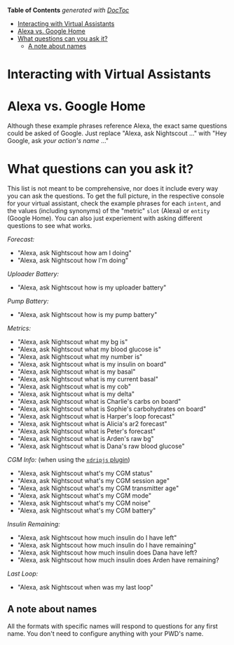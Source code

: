 <!-- START doctoc generated TOC please keep comment here to allow auto update -->
<!-- DON'T EDIT THIS SECTION, INSTEAD RE-RUN doctoc TO UPDATE -->
**Table of Contents**  *generated with [DocToc](https://github.com/thlorenz/doctoc)*

- [Interacting with Virtual Assistants](#interacting-with-virtual-assistants)
- [Alexa vs. Google Home](#alexa-vs-google-home)
- [What questions can you ask it?](#what-questions-can-you-ask-it)
  - [A note about names](#a-note-about-names)

<!-- END doctoc generated TOC please keep comment here to allow auto update -->

Interacting with Virtual Assistants
===================================

# Alexa vs. Google Home

Although these example phrases reference Alexa, the exact same questions could be asked of Google.
Just replace "Alexa, ask Nightscout ..." with "Hey Google, ask *your action's name* ..."

# What questions can you ask it?

This list is not meant to be comprehensive, nor does it include every way you can ask the questions. To get the full picture, in the respective console for your virtual assistant, check the example phrases for each `intent`, and the values (including synonyms) of the "metric" `slot` (Alexa) or `entity` (Google Home). You can also just experiement with asking different questions to see what works.

*Forecast:*

- "Alexa, ask Nightscout how am I doing"
- "Alexa, ask Nightscout how I'm doing"

*Uploader Battery:*

- "Alexa, ask Nightscout how is my uploader battery"

*Pump Battery:*

- "Alexa, ask Nightscout how is my pump battery"

*Metrics:*

- "Alexa, ask Nightscout what my bg is"
- "Alexa, ask Nightscout what my blood glucose is"
- "Alexa, ask Nightscout what my number is"
- "Alexa, ask Nightscout what is my insulin on board"
- "Alexa, ask Nightscout what is my basal"
- "Alexa, ask Nightscout what is my current basal"
- "Alexa, ask Nightscout what is my cob"
- "Alexa, ask Nightscout what is my delta"
- "Alexa, ask Nightscout what is Charlie's carbs on board"
- "Alexa, ask Nightscout what is Sophie's carbohydrates on board"
- "Alexa, ask Nightscout what is Harper's loop forecast"
- "Alexa, ask Nightscout what is Alicia's ar2 forecast"
- "Alexa, ask Nightscout what is Peter's forecast"
- "Alexa, ask Nightscout what is Arden's raw bg"
- "Alexa, ask Nightscout what is Dana's raw blood glucose"

*CGM Info:* (when using the [`xdripjs` plugin](/README.md#xdripjs-xdrip-js))

- "Alexa, ask Nightscout what's my CGM status"
- "Alexa, ask Nightscout what's my CGM session age"
- "Alexa, ask Nightscout what's my CGM transmitter age"
- "Alexa, ask Nightscout what's my CGM mode"
- "Alexa, ask Nightscout what's my CGM noise"
- "Alexa, ask Nightscout what's my CGM battery"

*Insulin Remaining:*

- "Alexa, ask Nightscout how much insulin do I have left"
- "Alexa, ask Nightscout how much insulin do I have remaining"
- "Alexa, ask Nightscout how much insulin does Dana have left?
- "Alexa, ask Nightscout how much insulin does Arden have remaining?

*Last Loop:*

- "Alexa, ask Nightscout when was my last loop"

## A note about names

All the formats with specific names will respond to questions for any first name. You don't need to configure anything with your PWD's name.